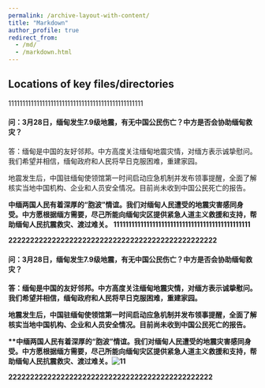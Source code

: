 ```yaml
---
permalink: /archive-layout-with-content/
title: "Markdown"
author_profile: true
redirect_from: 
  - /md/
  - /markdown.html
---
```


## Locations of key files/directories


111111111111111111111111111111111111111111111111
<h4><a id="32879_0"></a>问：3月28日，缅甸发生7.9级地震，有无中国公民伤亡？中方是否会协助缅甸救灾？</h4> <p>答：缅甸是中国的友好邻邦。中方高度关注缅甸地震灾情，对缅方表示诚挚慰问。我们希望并相信，缅甸政府和人民将早日克服困难，重建家园。</p> <p>地震发生后，中国驻缅甸使领馆第一时间启动应急机制并发布领事提醒，全面了解核实当地中国机构、企业和人员安全情况。目前尚未收到中国公民死亡的报告。</p> <p><strong>中缅两国人民有着深厚的“胞波”情谊。我们对缅甸人民遭受的地震灾害感同身受。中方愿根据缅方需要，尽己所能向缅甸灾区提供紧急人道主义救援和支持，帮助缅甸人民抗震救灾、渡过难关。
1111111111111111111111111111111111111111111111

222222222222222222222222222222222222222222222222

<h4><a id="32879_0"></a>问：3月28日，缅甸发生7.9级地震，有无中国公民伤亡？中方是否会协助缅甸救灾？</h4> <p>答：缅甸是中国的友好邻邦。中方高度关注缅甸地震灾情，对缅方表示诚挚慰问。我们希望并相信，缅甸政府和人民将早日克服困难，重建家园。</p> <p>地震发生后，中国驻缅甸使领馆第一时间启动应急机制并发布领事提醒，全面了解核实当地中国机构、企业和人员安全情况。目前尚未收到中国公民死亡的报告。</p> <p>**中缅两国人民有着深厚的“胞波”情谊。我们对缅甸人民遭受的地震灾害感同身受。中方愿根据缅方需要，尽己所能向缅甸灾区提供紧急人道主义救援和支持，帮助缅甸人民抗震救灾、渡过难关。<img src="https://copyright.bdstatic.com/vcg/edit/b8a090a1ce4420cb6cf29f7ea87d428f.jpg@wm_1,k_cGljX2JqaHdhdGVyLmpwZw==" alt="11" /></p>



22222222222222222222222222222222222222222222222
